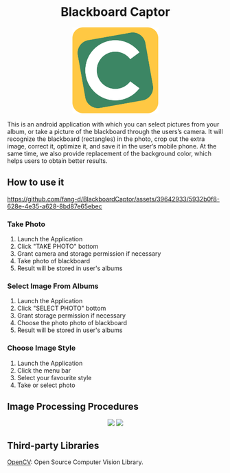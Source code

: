 <h1 align="center">Blackboard Captor</h1>
<p align="center"><img width="200" src="./logo.svg"></p>

This is an android application with which you can select pictures from your album, or take a picture of the blackboard through the users’s camera.
It will recognize the blackboard (rectangles) in the photo, crop out the extra image, correct it, optimize it, and save it in the user’s mobile phone.
At the same time, we also provide replacement of the background color, which helps users to obtain better results.

## How to use it
https://github.com/fang-d/BlackboardCaptor/assets/39642933/5932b0f8-628e-4e35-a628-8bd87e65ebec

### Take Photo
1. Launch the Application
2. Click "TAKE PHOTO" bottom
3. Grant camera and storage permission if necessary
4. Take photo of blackboard
5. Result will be stored in user's albums

### Select Image From Albums
1. Launch the Application
2. Click "SELECT PHOTO" bottom
3. Grant storage permission if necessary
4. Choose the photo photo of blackboard
5. Result will be stored in user's albums

### Choose Image Style
1. Launch the Application
2. Click the menu bar
3. Select your favourite style
4. Take or select photo

## Image Processing Procedures

<p align="center">
  <img width="49%" src="https://github.com/fang-d/BlackboardCaptor/assets/39642933/2407a0b1-1e9c-45af-a64a-1fdf09187435">
  <img width="49%" src="https://github.com/fang-d/BlackboardCaptor/assets/39642933/7b0acad9-533a-440a-a4c1-b62da1aed0d8">
</p>

## Third-party Libraries
[OpenCV](https://github.com/opencv/opencv): Open Source Computer Vision Library.
